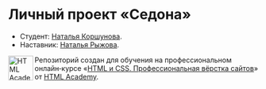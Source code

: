 # Личный проект «Седона»

* Студент: [Наталья Коршунова](https://up.htmlacademy.ru/htmlcss/33/user/2003279).
* Наставник: [Наталья Рыжова](https://htmlacademy.ru/profile/id418965).



<a href="https://htmlacademy.ru/intensive/htmlcss"><img align="left" width="50" height="50" alt="HTML Academy" src="https://up.htmlacademy.ru/static/img/intensive/htmlcss/logo-for-github-2.png"></a>

Репозиторий создан для обучения на профессиональном онлайн‑курсе «[HTML и CSS. Профессиональная вёрстка сайтов](https://htmlacademy.ru/intensive/htmlcss)» от [HTML Academy](https://htmlacademy.ru).
